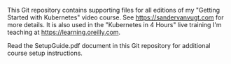 This Git repository contains supporting files for all editions of my "Getting Started with Kubernetes" video course. See https://sandervanvugt.com for more details. It is also used in the "Kubernetes in 4 Hours" live training I'm teaching at https://learning.oreilly.com.

Read the SetupGuide.pdf document in this Git repository for additional course setup instructions.
